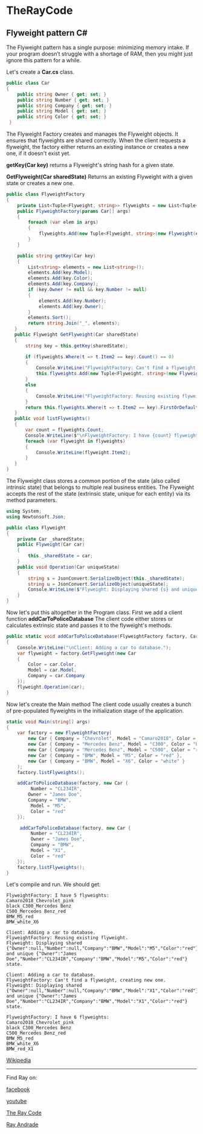 # TheRayCode
## Flyweight pattern C#

The Flyweight pattern has a single purpose: minimizing memory intake. If your program doesn’t struggle with a shortage of RAM, then you might just ignore this pattern for a while.

Let's create a **Car.cs** class.
```c#
public class Car
{
    public string Owner { get; set; }
    public string Number { get; set; }
    public string Company { get; set; }
    public string Model { get; set; }
    public string Color { get; set; }
 }
```
The Flyweight Factory creates and manages the Flyweight objects. 
It ensures that flyweights are shared correctly. 
When the client requests a flyweight, the factory either returns an existing instance or creates a new one, if it doesn't exist yet.

**getKey(Car key)** returns a Flyweight's string hash for a given state.

**GetFlyweight(Car sharedState)** Returns an existing Flyweight with a given state or creates a new one.

```c#
public class FlyweightFactory
{
    private List<Tuple<Flyweight, string>> flyweights = new List<Tuple<Flyweight, string>>();
    public FlyweightFactory(params Car[] args)
    {
        foreach (var elem in args)
        {
            flyweights.Add(new Tuple<Flyweight, string>(new Flyweight(elem), this.getKey(elem)));
        }
    }

    public string getKey(Car key)
    {
        List<string> elements = new List<string>();
        elements.Add(key.Model);
        elements.Add(key.Color);
        elements.Add(key.Company);
        if (key.Owner != null && key.Number != null)
        {
            elements.Add(key.Number);
            elements.Add(key.Owner);
        }
        elements.Sort();
        return string.Join("_", elements);
   }
   public Flyweight GetFlyweight(Car sharedState)
   {
       string key = this.getKey(sharedState);

       if (flyweights.Where(t => t.Item2 == key).Count() == 0)
       {
           Console.WriteLine("FlyweightFactory: Can't find a flyweight, creating new one.");
           this.flyweights.Add(new Tuple<Flyweight, string>(new Flyweight(sharedState), key));
       }
       else
       {
           Console.WriteLine("FlyweightFactory: Reusing existing flyweight.");
       }
       return this.flyweights.Where(t => t.Item2 == key).FirstOrDefault().Item1;
   }
   public void listFlyweights()
   {
       var count = flyweights.Count;
       Console.WriteLine($"\nFlyweightFactory: I have {count} flyweights:");
       foreach (var flyweight in flyweights)
       {
           Console.WriteLine(flyweight.Item2);
       }
   }
}
```

The Flyweight class stores a common portion of the state (also called intrinsic state) that belongs to multiple real business entities. 
The Flyweight accepts the rest of the state (extrinsic state, unique for each entity) via its method parameters.

```c#
using System;
using Newtonsoft.Json;

public class Flyweight
{
    private Car _sharedState;
    public Flyweight(Car car)
    {
        this._sharedState = car;
    }
    public void Operation(Car uniqueState)
    {
        string s = JsonConvert.SerializeObject(this._sharedState);
        string u = JsonConvert.SerializeObject(uniqueState);
        Console.WriteLine($"Flyweight: Displaying shared {s} and unique {u} state.");
    }
}
```
Now let's put this altogether in the Program class.
First we add a client function **addCarToPoliceDatabase**
The client code either stores or calculates extrinsic state and passes it to the flyweight's methods.
```c#
public static void addCarToPoliceDatabase(FlyweightFactory factory, Car car)
{
    Console.WriteLine("\nClient: Adding a car to database.");
    var flyweight = factory.GetFlyweight(new Car
    {
        Color = car.Color,
        Model = car.Model,
        Company = car.Company
    });
    flyweight.Operation(car);
}
```

Now let's create the Main method
The client code usually creates a bunch of pre-populated flyweights in the initialization stage of the application.

```c#
static void Main(string[] args)
{
    var factory = new FlyweightFactory(
        new Car { Company = "Chevrolet", Model = "Camaro2018", Color = "pink" },
        new Car { Company = "Mercedes Benz", Model = "C300", Color = "black" },
        new Car { Company = "Mercedes Benz", Model = "C500", Color = "red" },
        new Car { Company = "BMW", Model = "M5", Color = "red" },
        new Car { Company = "BMW", Model = "X6", Color = "white" }
    );
    factory.listFlyweights();

    addCarToPoliceDatabase(factory, new Car {
         Number = "CL234IR",
        Owner = "James Doe",
        Company = "BMW",
         Model = "M5",
         Color = "red"
    });

     addCarToPoliceDatabase(factory, new Car {
         Number = "CL234IR",
         Owner = "James Doe",
         Company = "BMW",
         Model = "X1",
         Color = "red"
    });
    factory.listFlyweights();
}
```
Let's compile and run. We should get:
```run
FlyweightFactory: I have 5 flyweights:
Camaro2018_Chevrolet_pink
black_C300_Mercedes Benz
C500_Mercedes Benz_red
BMW_M5_red
BMW_white_X6

Client: Adding a car to database.
FlyweightFactory: Reusing existing flyweight.
Flyweight: Displaying shared {"Owner":null,"Number":null,"Company":"BMW","Model":"M5","Color":"red"} and unique {"Owner":"James Doe","Number":"CL234IR","Company":"BMW","Model":"M5","Color":"red"} state.

Client: Adding a car to database.
FlyweightFactory: Can't find a flyweight, creating new one.
Flyweight: Displaying shared {"Owner":null,"Number":null,"Company":"BMW","Model":"X1","Color":"red"} and unique {"Owner":"James Doe","Number":"CL234IR","Company":"BMW","Model":"X1","Color":"red"} state.

FlyweightFactory: I have 6 flyweights:
Camaro2018_Chevrolet_pink
black_C300_Mercedes Benz
C500_Mercedes Benz_red
BMW_M5_red
BMW_white_X6
BMW_red_X1
```


[Wikipedia](https://en.wikipedia.org/wiki/Flyweight_pattern)

----------------------------------------------------------------------------------------------------

Find Ray on:

[facebook](https://www.facebook.com/TheRayCode/)

[youtube](https://www.youtube.com/user/AndradeRay/)

[The Ray Code](https://www.RayAndrade.com)

[Ray Andrade](https://www.RayAndrade.org)
